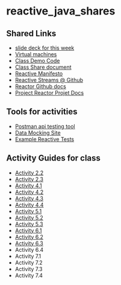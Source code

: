 # reactive_java_shares

## Shared Links

  - [slide deck for this week](https://courses.roitraining.com/474tpb0613.zip)
  - [Virtual machines](https://rvc.roitraining.com/)
  - [Class Demo Code](https://github.com/beachedcoder/2022_6_reactive_web_demo.git)
  - [Class Share document](https://bit.ly/3xHEuHt)
  - [Reactive Manifesto](https://www.reactivemanifesto.org/)
  - [Reactive Streams @ Github](https://github.com/reactive-streams/reactive-streams-jvm)
  - [Reactor Github docs](https://github.com/reactor)
  - [Project Reactor Projet Docs](https://projectreactor.io/docs)
  


## Tools for activities

  - [Postman api testing tool](https://www.postman.com/downloads/)
  - [Data Mocking Site](https://mockaroo.com/)
  - [Example Reactive Tests](https://github.com/spring-projects/spring-framework/tree/main/spring-test/src/test/java/org/springframework/test/web/reactive/server/samples)
  
## Activity Guides for class

  - [Activity 2.2](https://docs.google.com/document/d/18syVw_6QBOazXTYlouWgNTlwzUJSF9Uhdc4cnpxQVZ4/edit?usp=sharing)
  - [Activity 2.3](https://docs.google.com/document/d/1vSR6RVKGei0VJBiyjcK7Z0_m00S5mQls0wKLz758Gps/edit?usp=sharing)
  - [Activity 4.1](https://docs.google.com/document/d/15CrmqLYz7B38kLY_DR-M3S2KHm1q_mizsQHGjg62lYU/edit?usp=sharing)
  - [Activity 4.2](https://docs.google.com/document/d/12QCRmcaoO9iL56vkWUKGIBJOdIqZJUzk2FLfEr4uZ0Q/edit?usp=sharing)
  - [Activity 4.3](https://docs.google.com/document/d/1-CmXoELpukVfuNI7GulQHAh0wWXSCWYrYk9ytCMZLoA/edit?usp=sharing)
  - [Activity 4.4](https://docs.google.com/document/d/1IA9rdPcAqy7_tpV5WJqZIubLaDn-jZERjOKDu2robU0/edit?usp=sharing)
  - [Activity 5.1](https://docs.google.com/document/d/1IV94eJzsj6WihOCpoZPcHVy2y5YQWb1GYDjiaQZhidA/edit?usp=sharing)
  - [Activity 5.2](https://docs.google.com/document/d/1Z6fz-lXus8YevviuwwpNRW7FHcULah4WkJQ37dcoLh4/edit?usp=sharing)
  - [Activity 5.3](https://docs.google.com/document/d/1iDkwTn81hHId60rTEm4p_jIQN5mVoJTD4EHlz5vEzbc/edit?usp=sharing)
  - [Activity 6.1](https://docs.google.com/document/d/1UpfWcqZmXQgdsPfx1Qh2BFvEzxH1h9__BO4KzklEYIs/edit?usp=sharing)
  - [Activity 6.2](https://docs.google.com/document/d/10m_AL2L1HFtJp-BHymYX38A9ezRjdl17ZeteE4akK-I/edit?usp=sharing)
  - [Activity 6.3](https://docs.google.com/document/d/1vMuWRdYYevb-q0irjx3f4gBTJtHNHSdxbq41fAyGrko/edit?usp=sharing)
  - Activity 6.4
  - Activity 7.1
  - Activity 7.2
  - Activity 7.3
  - Activity 7.4
